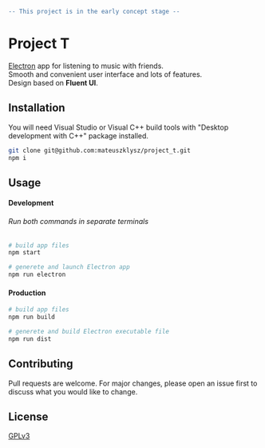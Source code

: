 ```diff
-- This project is in the early concept stage --
```

# Project T

[Electron](https://www.electronjs.org/) app for listening to music with friends.\
Smooth and convenient user interface and lots of features.\
Design based on **Fluent UI**.

## Installation

You will need Visual Studio or Visual C++ build tools with "Desktop development with C++" package installed.

```bash
git clone git@github.com:mateuszklysz/project_t.git
npm i
```

## Usage

#### Development

###### Run both commands in separate terminals

```bash
# build app files
npm start

# generete and launch Electron app
npm run electron
```

#### Production

```bash
# build app files
npm run build

# generete and build Electron executable file
npm run dist
```

## Contributing

Pull requests are welcome. For major changes, please open an issue first to discuss what you would like to change.

## License

[GPLv3](https://www.gnu.org/licenses/gpl-3.0.html)
